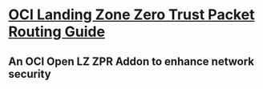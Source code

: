 # **[OCI Landing Zone Zero Trust Packet Routing Guide](#)**
## **An OCI Open LZ ZPR Addon to enhance network security**
